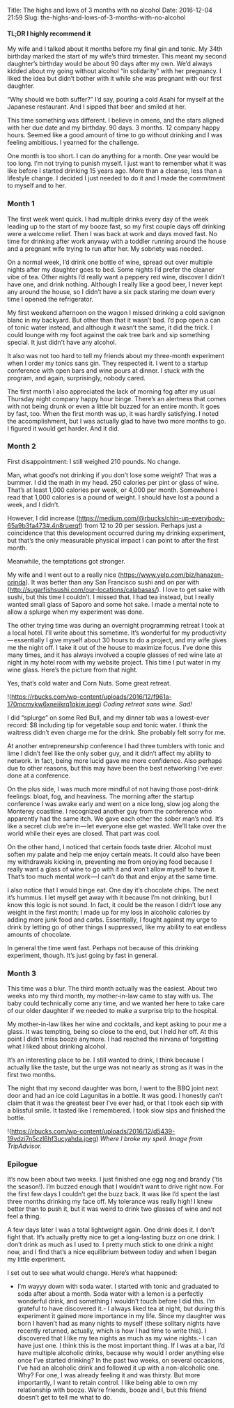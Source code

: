 Title: The highs and lows of 3 months with no alcohol
Date: 2016-12-04 21:59
Slug: the-highs-and-lows-of-3-months-with-no-alcohol

#### TL;DR I highly recommend it

My wife and I talked about it months before my final gin and tonic. My 34th birthday marked the start of my wife’s third trimester. This meant my second daughter’s birthday would be about 90 days after my own. We’d always kidded about my going without alcohol “in solidarity” with her pregnancy. I liked the idea but didn’t bother with it while she was pregnant with our first daughter.

“Why should we both suffer?” I’d say, pouring a cold Asahi for myself at the Japanese restaurant. And I sipped that beer and smiled at her.

This time something was different. I believe in omens, and the stars aligned with her due date and my birthday. 90 days. 3 months. 12 company happy hours. Seemed like a good amount of time to go without drinking and I was feeling ambitious. I yearned for the challenge.

One month is too short. I can do anything for a month. One year would be too long. I’m not trying to punish myself. I just want to remember what it was like before I started drinking 15 years ago. More than a cleanse, less than a lifestyle change. I decided I just needed to do it and I made the commitment to myself and to her.

### Month 1

The first week went quick. I had multiple drinks every day of the week leading up to the start of my booze fast, so my first couple days off drinking were a welcome relief. Then I was back at work and days moved fast. No time for drinking after work anyway with a toddler running around the house and a pregnant wife trying to run after her. My sobriety was needed.

On a normal week, I’d drink one bottle of wine, spread out over multiple nights after my daughter goes to bed. Some nights I’d prefer the cleaner vibe of tea. Other nights I’d really want a peppery red wine, discover I didn’t have one, and drink nothing. Although I really like a good beer, I never kept any around the house, so I didn’t have a six pack staring me down every time I opened the refrigerator.

My first weekend afternoon on the wagon I missed drinking a cold savignon blanc in my backyard. But other than that it wasn’t bad. I’d pop open a can of tonic water instead, and although it wasn’t the same, it did the trick. I could lounge with my foot against the oak tree bark and sip something special. It just didn’t have any alcohol.

It also was not too hard to tell my friends about my three-month experiment when I order my tonics sans gin. They respected it. I went to a startup conference with open bars and wine pours at dinner. I stuck with the program, and again, surprisingly, nobody cared.

The first month I also appreciated the lack of morning fog after my usual Thursday night company happy hour binge. There’s an alertness that comes with not being drunk or even a little bit buzzed for an entire month. It goes by fast, too. When the first month was up, it was hardly satisfying. I noted the accomplishment, but I was actually glad to have two more months to go. I figured it would get harder. And it did.

### Month 2

First disappointment: I still weighed 210 pounds. No change.

Man, what good’s not drinking if you don’t lose some weight? That was a bummer. I did the math in my head. 250 calories per pint or glass of wine. That’s at least 1,000 calories per week, or 4,000 per month. Somewhere I read that 1,000 calories is a pound of weight. I should have lost a pound a week, and I didn’t.

However, I did increase (https://medium.com/@rbucks/chin-up-everybody-65a9b3fa473#.4n8ruerqf) from 12 to 20 per session. Perhaps just a coincidence that this development occurred during my drinking experiment, but that’s the only measurable physical impact I can point to after the first month.

Meanwhile, the temptations got stronger.

My wife and I went out to a really nice (https://www.yelp.com/biz/hanazen-orinda). It was better than any San Francisco sushi and on par with (http://sugarfishsushi.com/our-locations/calabasas/). I love to get sake with sushi, but this time I couldn’t. I missed that. I had tea instead, but I really wanted small glass of Saporo and some hot sake. I made a mental note to allow a splurge when my experiment was done.

The other trying time was during an overnight programming retreat I took at a local hotel. I’ll write about this sometime. It’s wonderful for my productivity — essentially I give myself about 30 hours to do a project, and my wife gives me the night off. I take it out of the house to maximize focus. I’ve done this many times, and it has always involved a couple glasses of red wine late at night in my hotel room with my website project. This time I put water in my wine glass. Here’s the picture from that night.

Yes, that’s cold water and Corn Nuts. Some great retreat.

!(https://rbucks.com/wp-content/uploads/2016/12/f961a-170mcmykw6xneiikrq1qkiw.jpeg)
*Coding retreat sans wine. Sad!*

I did “splurge” on some Red Bull, and my dinner tab was a lowest-ever record: $8 including tip for vegetable soup and tonic water. I think the waitress didn’t even charge me for the drink. She probably felt sorry for me.

At another entrepreneurship conference I had three tumblers with tonic and lime I didn’t feel like the only sober guy, and it didn’t affect my ability to network. In fact, being more lucid gave me more confidence. Also perhaps due to other reasons, but this may have been the best networking I’ve ever done at a conference.

On the plus side, I was much more mindful of not having those post-drink feelings: bloat, fog, and heaviness. The morning after the startup conference I was awake early and went on a nice long, slow jog along the Monterey coastline. I recognized another guy from the conference who apparently had the same itch. We gave each other the sober man’s nod. It’s like a secret club we’re in — let everyone else get wasted. We’ll take over the world while their eyes are closed. That part was cool.

On the other hand, I noticed that certain foods taste drier. Alcohol must soften my palate and help me enjoy certain meats. It could also have been my withdrawals kicking in, preventing me from enjoying food because I really want a glass of wine to go with it and won’t allow myself to have it. That’s too much mental work — I can’t do that and enjoy at the same time.

I also notice that I would binge eat. One day it’s chocolate chips. The next it’s hummus. I let myself get away with it because I’m not drinking, but I know this logic is not sound. In fact, it could be the reason I didn’t lose any weight in the first month: I made up for my loss in alcoholic calories by adding more junk food and carbs. Essentially, I fought against my urge to drink by letting go of other things I suppressed, like my ability to eat endless amounts of chocolate.

In general the time went fast. Perhaps not because of this drinking experiment, though. It’s just going by fast in general.

### Month 3

This time was a blur. The third month actually was the easiest. About two weeks into my third month, my mother-in-law came to stay with us. The baby could technically come any time, and we wanted her here to take care of our older daughter if we needed to make a surprise trip to the hospital.

My mother-in-law likes her wine and cocktails, and kept asking to pour me a glass. It was tempting, being so close to the end, but I held her off. At this point I didn’t miss booze anymore. I had reached the nirvana of forgetting what I liked about drinking alcohol.

It’s an interesting place to be. I still wanted to drink, I think because I actually like the taste, but the urge was not nearly as strong as it was in the first two months.

The night that my second daughter was born, I went to the BBQ joint next door and had an ice cold Lagunitas in a bottle. It was good. I honestly can’t claim that it was the greatest beer I’ve ever had, or that I took each sip with a blissful smile. It tasted like I remembered. I took slow sips and finished the bottle.

!(https://rbucks.com/wp-content/uploads/2016/12/d5439-19vdzi7n5czl6hf3ucyahda.jpeg)
*Where I broke my spell. Image from TripAdvisor.*

### Epilogue

It’s now been about two weeks. I just finished one egg nog and brandy (’tis the season!). I’m buzzed enough that I wouldn’t want to drive right now. For the first few days I couldn’t get the buzz back. It was like I’d spent the last three months drinking my face off. My tolerance was really high! I knew better than to push it, but it was weird to drink two glasses of wine and not feel a thing.

A few days later I was a total lightweight again. One drink does it. I don’t fight that. It’s actually pretty nice to get a long-lasting buzz on one drink. I don’t drink as much as I used to. I pretty much stick to one drink a night now, and I find that’s a nice equilibrium between today and when I began my little experiment.

I set out to see what would change. Here’s what happened:

- I’m wayyy down with soda water. I started with tonic and graduated to soda after about a month. Soda water with a lemon is a perfectly wonderful drink, and something I wouldn’t touch before I did this. I’m grateful to have discovered it.- I always liked tea at night, but during this experiment it gained more importance in my life. Since my daughter was born I haven’t had as many nights to myself (these solitary nights have recently returned, actually, which is how I had time to write this). I discovered that I like my tea nights as much as my wine nights.- I can have just one. I think this is the most important thing. If I was at a bar, I’d have multiple alcoholic drinks, because why would I order anything else once I’ve started drinking? In the past two weeks, on several occasions, I’ve had an alcoholic drink and followed it up with a non-alcoholic one. Why? For one, I was already feeling it and was thirsty. But more importantly, I want to retain control. I like being able to own my relationship with booze. We’re friends, booze and I, but this friend doesn’t get to tell me what to do.